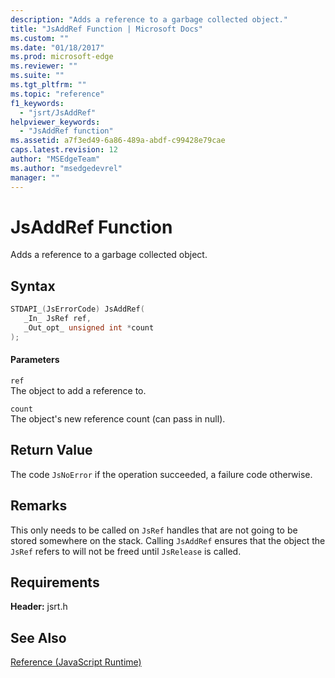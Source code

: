 ```yaml
---
description: "Adds a reference to a garbage collected object."
title: "JsAddRef Function | Microsoft Docs"
ms.custom: ""
ms.date: "01/18/2017"
ms.prod: microsoft-edge
ms.reviewer: ""
ms.suite: ""
ms.tgt_pltfrm: ""
ms.topic: "reference"
f1_keywords: 
  - "jsrt/JsAddRef"
helpviewer_keywords: 
  - "JsAddRef function"
ms.assetid: a7f3ed49-6a86-489a-abdf-c99428e79cae
caps.latest.revision: 12
author: "MSEdgeTeam"
ms.author: "msedgedevrel"
manager: ""
---
```

# JsAddRef Function
Adds a reference to a garbage collected object.  
  
## Syntax  
  
```cpp  
STDAPI_(JsErrorCode) JsAddRef(  
   _In_ JsRef ref,  
   _Out_opt_ unsigned int *count  
);  
```  
  
#### Parameters  
 `ref`  
 The object to add a reference to.  
  
 `count`  
 The object's new reference count (can pass in null).  
  
## Return Value  
 The code `JsNoError` if the operation succeeded, a failure code otherwise.  
  
## Remarks  
 This only needs to be called on `JsRef` handles that are not going to be stored somewhere on the stack. Calling `JsAddRef` ensures that the object the `JsRef` refers to will not be freed until `JsRelease` is called.  
  
## Requirements  
 **Header:** jsrt.h  
  
## See Also  
 [Reference (JavaScript Runtime)](../chakra-hosting/reference-javascript-runtime.md)
